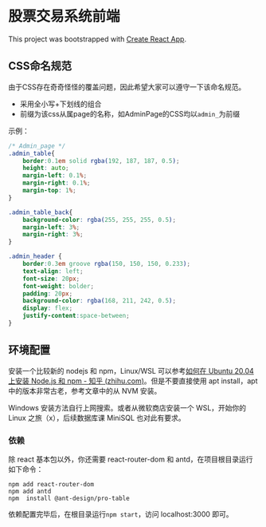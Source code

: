 # 股票交易系统前端

This project was bootstrapped with [Create React App](https://github.com/facebook/create-react-app).

## CSS命名规范

由于CSS存在奇奇怪怪的覆盖问题，因此希望大家可以遵守一下该命名规范。

- 采用全小写+下划线的组合
- 前缀为该css从属page的名称，如AdminPage的CSS均以```admin_```为前缀

示例：

```css
/* Admin_page */
.admin_table{
    border:0.1em solid rgba(192, 187, 187, 0.5);
    height: auto;
    margin-left: 0.1%;
    margin-right: 0.1%;
    margin-top: 1%;
}

.admin_table_back{
    background-color: rgba(255, 255, 255, 0.5);
    margin-left: 3%;
    margin-right: 3%;
}

.admin_header {
    border:0.3em groove rgba(150, 150, 150, 0.233);
    text-align: left;
    font-size: 20px;
    font-weight: bolder;
    padding: 20px;
    background-color: rgba(168, 211, 242, 0.5);
    display: flex;
    justify-content:space-between;
}
```



## 环境配置

安装一个比较新的 nodejs 和 npm，Linux/WSL 可以参考[如何在 Ubuntu 20.04 上安装 Node.js 和 npm - 知乎 (zhihu.com)](https://zhuanlan.zhihu.com/p/140961618)。但是不要直接使用 apt install，apt 中的版本非常古老，参考文章中的从 NVM 安装。

Windows 安装方法自行上网搜索。或者从微软商店安装一个 WSL，开始你的 Linux 之旅（x），后续数据库课 MiniSQL 也对此有要求。

### 依赖

除 react 基本包以外，你还需要 react-router-dom 和 antd，在项目根目录运行如下命令：

```shell
npm add react-router-dom
npm add antd
npm  install @ant-design/pro-table
```

依赖配置完毕后，在根目录运行`npm start`，访问 localhost:3000 即可。
